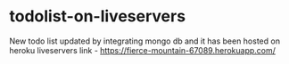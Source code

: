 # todolist-on-liveservers
New todo list updated by integrating mongo db and it has been hosted on heroku liveservers
link - https://fierce-mountain-67089.herokuapp.com/
